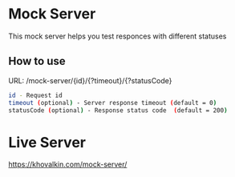 # Mock Server
This mock server helps you test responces with different statuses

## How to use 
URL: /mock-server/{id}/{?timeout}/{?statusCode}

```sh
id - Request id
timeout (optional) - Server response timeout (default = 0)
statusCode (optional) - Response status code  (default = 200)
```

# Live Server
https://khovalkin.com/mock-server/


